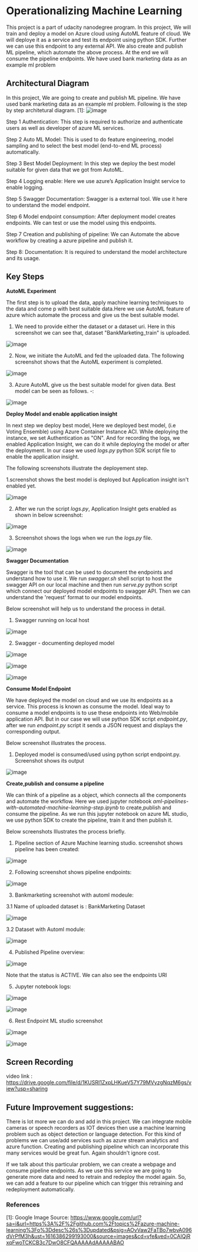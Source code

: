 # Operationalizing Machine Learning

This project is a part of udacity nanodegree program. In this project, We will train and deploy a model on Azure cloud using AutoML feature of cloud. We will deploye it as a service and test its endpoint using python SDK. Further we can use this endpoint to any external API. We also create and publish ML pipeline, which automate the above process. At the end we will consume the pipeline endpoints. We have used bank marketing data as an example ml problem

## Architectural Diagram

In this project, We are going to create and publish ML pipeline. We have used bank marketing data as an example ml problem. Following is the step by step architetural diagram. [1]:
![image](https://user-images.githubusercontent.com/39105103/111894811-f9921e00-8a33-11eb-9251-a4b66b553367.png)

Step 1 Authentication: This step is required to authorize and authenticate users as well as developer of azure ML services.

Step 2 Auto ML Model: This is used to do feature engineering, model sampling and to select the best model (end-to-end ML process) automatically.

Step 3 Best Model Deployment: In this step we deploy the best model suitable for given data that we got from AutoML.

Step 4 Logging enable: Here we use azure’s Application Insight service to enable logging.


Step 5 Swagger Documentation: Swagger is a external tool. We use it here to understand the model endpoint.

Step 6 Model endpoint consumption: After deployment model creates endpoints. We can test or use the model using this endpoints.

Step 7 Creation and publishing of pipeline: We can Automate the above workflow by creating a azure pipeline and publish it.

Step 8: Documentation: It is required to understand the model architecture and its usage.  




## Key Steps

**AutoML Experiment**


The first step is to upload the data, apply machine learning techniques to the data and come p with best suitable data.Here we use AutoML feature of azure which automate the process and give us the best suitable model.


1. We need to provide either the dataset or a dataset uri. Here in this screenshot we can see that, dataset "BankMarketing_train" is uploaded.

![image](https://user-images.githubusercontent.com/39105103/111895314-afab3700-8a37-11eb-83e8-1d14ef2dc437.png)

2. Now, we initiate the AutoML and fed the uploaded data. The following screenshot shows that the AutoML experiment is completed.

![image](https://user-images.githubusercontent.com/39105103/111895346-eaad6a80-8a37-11eb-8ae6-6c44c730deb2.png)

3. Azure AutoML give us the best suitable model for given data. Best model can be seen as follows.  -:

![image](https://user-images.githubusercontent.com/39105103/111895398-55f73c80-8a38-11eb-9488-88690cebb8eb.png)




**Deploy Model and enable application insight**


In next step we deploy best model, Here we deployed best model, (i.e Voting Ensemble) using Azure Container Instance ACI. While deploying the instance, we set Authentication as "ON". And for recording the logs, we enabled Application Insight, we can do it while deploying the model or after the deployment. In our case we used *logs.py* python SDK script file to enable the application insight.

The following screenshots illustrate the deployement step.

1.screenshot shows the best model is deployed but Application insight isn't enabled yet.

![image](https://user-images.githubusercontent.com/39105103/111895526-2f85d100-8a39-11eb-89d8-8a59f6b3b77b.png)

2. After we run the script *logs.py*, Application Insight gets enabled as shown in below screenshot:

![image](https://user-images.githubusercontent.com/39105103/111895768-c1420e00-8a3a-11eb-9e1d-8b794ca62f07.png)

3. Screenshot shows the logs when we run the *logs.py* file.

![image](https://user-images.githubusercontent.com/39105103/111895796-f3ec0680-8a3a-11eb-9e65-c0b64a714974.png)


**Swagger Documentation**


Swagger is the tool that can be used to document the endpoints and understand how to use it. We run *swagger.sh* shell script to host the swagger API on our local machine and then run *serve.py* python script which connect our deployed model endpoints to swagger API. Then we can understand the 'request' format to our model endpoints.

Below screenshot will help us to understand the process in detail.


1. Swagger running on local host

![image](https://user-images.githubusercontent.com/39105103/111895864-8b515980-8a3b-11eb-9016-1d157c35a640.png)

2. Swagger - documenting deployed model

![image](https://user-images.githubusercontent.com/39105103/111895887-b045cc80-8a3b-11eb-91da-273718bb51ee.png)

![image](https://user-images.githubusercontent.com/39105103/111895899-c18ed900-8a3b-11eb-8a3f-8d543e04361c.png)

![image](https://user-images.githubusercontent.com/39105103/111895907-cfdcf500-8a3b-11eb-88ec-a85ab7b3e338.png)






**Consume Model Endpoint**



We have deployed the model on cloud and we use its endpoints as a service. This process is known as consume the model. Ideal way to consume a model endpoints is to use these endpoints into Web/mobile application API. But in our case we will use python SDK script *endpoint.py*, after we run *endpoint.py* script it sends a JSON request and displays the corresponding output.

Below screenshot illustrates the process.

1. Deployed model is consumed/used using python script endpoint.py. Screenshot shows its output

![image](https://user-images.githubusercontent.com/39105103/111895969-41b53e80-8a3c-11eb-9e2f-1cc795ac4620.png)







**Create,publish and consume a pipeline**


We can think of a pipeline as a object, which connects all the components and automate the workflow. Here we used jupyter notebook *aml-pipelines-with-automated-machine-learning-step.ipynb* to create,publish and consume the pipeline. As we run this jupyter notebook on azure ML studio, we use python SDK to create the pipeline, train it and then publish it.

Below screenshots Illustrates the process briefly. 

1. Pipeline section of Azure Machine learning studio. screenshot shows pipeline has been created:

![image](https://user-images.githubusercontent.com/39105103/111896073-07986c80-8a3d-11eb-96d6-a6ecfcb61bb4.png)

2. Following screenshot shows pipeline endpoints:

![image](https://user-images.githubusercontent.com/39105103/111896118-49c1ae00-8a3d-11eb-85f5-dde0f5b0d2a8.png)

3. Bankmarketing screenshot with automl modeule:

  3.1 Name of uploaded dataset is : BankMarketing Dataset

  ![image](https://user-images.githubusercontent.com/39105103/111896189-ae7d0880-8a3d-11eb-93c0-dba58483288d.png)

  3.2 Dataset with Automl module:

  ![image](https://user-images.githubusercontent.com/39105103/111896209-cc4a6d80-8a3d-11eb-84cd-8a119371b795.png)


4. Published Pipeline overview:

![image](https://user-images.githubusercontent.com/39105103/111896236-087dce00-8a3e-11eb-9510-50b708874df4.png)

Note that the status is ACTIVE. We can also see the endpoints URI

5. Jupyter notebook logs:

![image](https://user-images.githubusercontent.com/39105103/111903459-6de6b480-8a68-11eb-9920-987f886d3e6e.png)


![image](https://user-images.githubusercontent.com/39105103/111896368-0d8f4d00-8a3f-11eb-803c-c6f9c784ee61.png)

6. Rest Endpoint ML studio screenshot

![image](https://user-images.githubusercontent.com/39105103/111896421-8db5b280-8a3f-11eb-8544-6b4507dd69e5.png)


![image](https://user-images.githubusercontent.com/39105103/111896428-960ded80-8a3f-11eb-8ab9-cac844d6fdbe.png)







## Screen Recording
video link : https://drive.google.com/file/d/1KUSRI1ZxpLHKueV57Y79MVyzgNqzM6gs/view?usp=sharing


## Future Improvement suggestions:
There is lot more we can do and add in this project. We can integrate mobile cameras or speech recorders as IOT devices then use a machine learning problem such as object detection or language detection. For this kind of problems we can use/add services such as azure stream analytics and azure function. Creating and publishing pipeline which can incorporate this many services would be great fun. Again shouldn't ignore cost.

If we talk about this particular problem, we can create a webpage and consume pipeline endpoints. As we use this service we are going to generate more data and need to retrain and redeploy the model again. So, we can add a feature to our pipeline which can trigger this retraining and redeployment automatically.


### References 
[1]: Google Image Source: https://www.google.com/url?sa=i&url=https%3A%2F%2Fgithub.com%2Ftopics%2Fazure-machine-learning%3Fo%3Ddesc%26s%3Dupdated&psig=AOvVaw2FaTBo7wbvA096dVrPfM3h&ust=1616386299193000&source=images&cd=vfe&ved=0CAIQjRxqFwoTCKCB3c7DwO8CFQAAAAAdAAAAABAO

